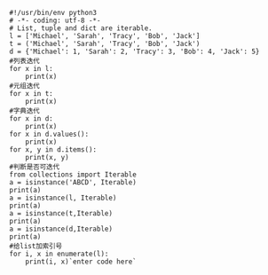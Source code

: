 


    #!/usr/bin/env python3
    # -*- coding: utf-8 -*-
    # List, tuple and dict are iterable.
    l = ['Michael', 'Sarah', 'Tracy', 'Bob', 'Jack']
    t = ('Michael', 'Sarah', 'Tracy', 'Bob', 'Jack')
    d = {'Michael': 1, 'Sarah': 2, 'Tracy': 3, 'Bob': 4, 'Jack': 5}
    #列表迭代
    for x in l:
        print(x)
    #元组迭代
    for x in t:
        print(x)
    #字典迭代
    for x in d:
        print(x)
    for x in d.values():
        print(x)
    for x, y in d.items():
        print(x, y)
    #判断是否可迭代
    from collections import Iterable
    a = isinstance('ABCD', Iterable)
    print(a)
    a = isinstance(l, Iterable)
    print(a)
    a = isinstance(t,Iterable)
    print(a)
    a = isinstance(d,Iterable)
    print(a)
    #给list加索引号
    for i, x in enumerate(l):
        print(i, x)`enter code here`